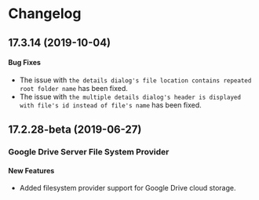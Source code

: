 # Changelog

## 17.3.14 (2019-10-04)

#### Bug Fixes

- The issue with `the details dialog's file location contains repeated root folder name` has been fixed.
- The issue with `the multiple details dialog's header is displayed with file's id instead of file's name` has been fixed.


## 17.2.28-beta (2019-06-27)

### Google Drive Server File System Provider

#### New Features

- Added filesystem provider support for Google Drive cloud  storage.
